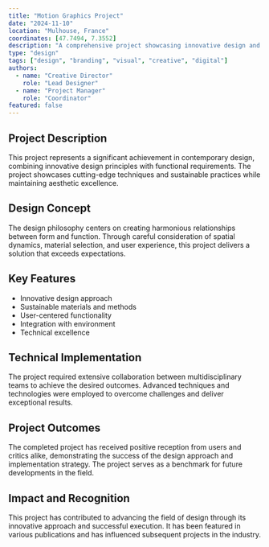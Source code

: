 ```yaml
---
title: "Motion Graphics Project"
date: "2024-11-10"
location: "Mulhouse, France"
coordinates: [47.7494, 7.3552]
description: "A comprehensive project showcasing innovative design and creative solutions"
type: "design"
tags: ["design", "branding", "visual", "creative", "digital"]
authors:
  - name: "Creative Director"
    role: "Lead Designer"
  - name: "Project Manager"
    role: "Coordinator"
featured: false
---
```


## Project Description

This project represents a significant achievement in contemporary design, combining innovative design principles with functional requirements. The project showcases cutting-edge techniques and sustainable practices while maintaining aesthetic excellence.

## Design Concept

The design philosophy centers on creating harmonious relationships between form and function. Through careful consideration of spatial dynamics, material selection, and user experience, this project delivers a solution that exceeds expectations.

## Key Features

- Innovative design approach
- Sustainable materials and methods
- User-centered functionality
- Integration with environment
- Technical excellence

## Technical Implementation

The project required extensive collaboration between multidisciplinary teams to achieve the desired outcomes. Advanced techniques and technologies were employed to overcome challenges and deliver exceptional results.

## Project Outcomes

The completed project has received positive reception from users and critics alike, demonstrating the success of the design approach and implementation strategy. The project serves as a benchmark for future developments in the field.

## Impact and Recognition

This project has contributed to advancing the field of design through its innovative approach and successful execution. It has been featured in various publications and has influenced subsequent projects in the industry.
